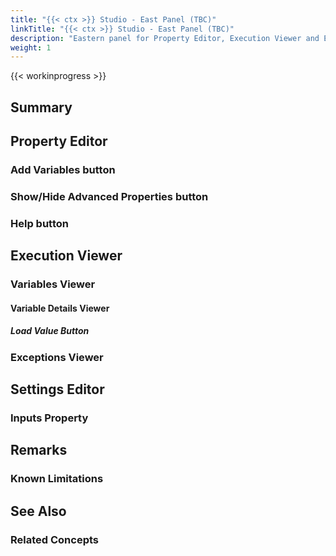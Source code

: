 ```yaml
---
title: "{{< ctx >}} Studio - East Panel (TBC)"
linkTitle: "{{< ctx >}} Studio - East Panel (TBC)"
description: "Eastern panel for Property Editor, Execution Viewer and Exceptions"
weight: 1
---
```


{{< workinprogress >}}

## Summary

## Property Editor

### Add Variables button

### Show/Hide Advanced Properties button

### Help button

## Execution Viewer

### Variables Viewer

#### Variable Details Viewer

##### Load Value Button

### Exceptions Viewer

## Settings Editor

### Inputs Property

## Remarks

### Known Limitations

## See Also

### Related Concepts
